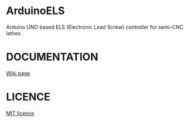 # ArduinoELS
Arduino UNO based ELS (Electronic Lead Screw) controller for semi-CNC lathes


# DOCUMENTATION <br>
[Wiki page](https://github.com/dalemi666/ArduinoELS/wiki)

# LICENCE
[MIT licence](https://github.com/dalemi666/ArduinoELS/edit/master/LICENCE.md)


